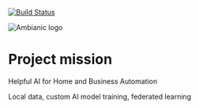 [![Build Status](https://travis-ci.org/ambianic/ambianic.svg?branch=master)](https://travis-ci.org/ambianic/ambianic)

![Ambianic logo][logo]

# Project mission
Helpful AI for Home and Business Automation

Local data, custom AI model training, federated learning

[logo]: https://avatars2.githubusercontent.com/u/52052162?s=200&v=4
